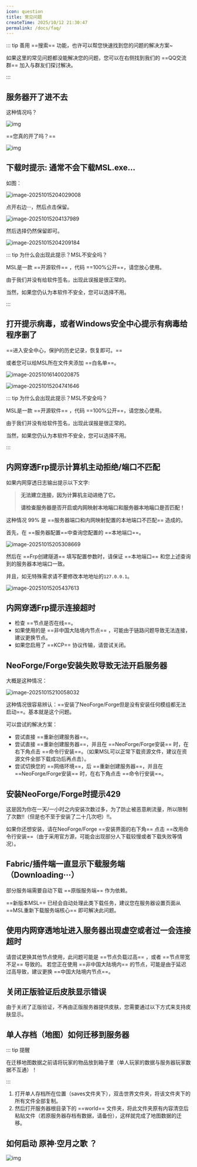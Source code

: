 ```yaml
---
icon: question
title: 常见问题
createTime: 2025/10/12 21:30:47
permalink: /docs/faq/
---
```


::: tip
善用 ==搜索== 功能，也许可以帮您快速找到您的问题的解决方案~

如果这里的常见问题都没能解决您的问题，您可以在右侧找到我们的 ==QQ交流群== 加入与群友们探讨解决。

:::

## 服务器开了进不去

这种情况吗？

![img](./assets/43785c1134d8363f777583c9ec6a08e4-1760531783552-1.png)

==您真的开了吗？==

![img](./assets/9168738a16e119c575ce20e69fd1da1e-1760531794048-4.png)

## 下载时提示: 通常不会下载MSL.exe...

如图：

![image-20251015204029008](./assets/image-20251015204029008.png)

点开右边···，然后点击保留。

![image-20251015204137989](./assets/image-20251015204137989.png)

然后选择仍然保留即可。

![image-20251015204209184](./assets/image-20251015204209184.png)

::: tip 为什么会出现此提示？MSL不安全吗？

MSL是一款 ==开源软件== ，代码 ==100%公开==，请您放心使用。

由于我们并没有给软件签名，出现此误报是很正常的。

当然，如果您仍认为本软件不安全，您可以选择不用。

:::

## 打开提示病毒，或者Windows安全中心提示有病毒给程序删了

==进入安全中心，保护的历史记录，恢复即可。==

或者您可以给MSL所在文件夹添加 ==白名单==。

![image-20251016140020875](./assets/image-20251016140020875.png)

![image-20251015204741646](./assets/image-20251015204741646.png)

::: tip 为什么会出现此提示？MSL不安全吗？

MSL是一款 ==开源软件== ，代码 ==100%公开==，请您放心使用。

由于我们并没有给软件签名，出现此误报是很正常的。

当然，如果您仍认为本软件不安全，您可以选择不用。

:::

## 内网穿透Frp提示计算机主动拒绝/端口不匹配
如果内网穿透日志输出提示以下文字:

> **无法建立连接，因为计算机主动进绝了它。**
>
> **请检查服务器是否开启或内网映射本地端口和服务器本地端口是否匹配！**

这种情况 99% 是 ==服务器端口和内网映射配置的本地端口不匹配== 造成的。

首先，在 ==服务器配置==中查询您配置的 ==本地端口==。

![image-20251015205308669](./assets/image-20251015205308669.png)

然后在 ==Frp创建隧道== 填写配置参数时，请保证 ==本地端口== 和您上述查询到的服务器本地端口一致。

并且，如无特殊需求请不要修改本地地址的`127.0.0.1`。

![image-20251015205437613](./assets/image-20251015205437613.png)

## 内网穿透Frp提示连接超时

- 检查 ==节点是否在线==。
- 如果使用的是 ==非中国大陆境内节点== ，可能由于链路问题导致无法连接，建议更换节点。
- 如果您启用了 ==KCP== 协议传输，请尝试关闭。

## NeoForge/Forge安装失败导致无法开启服务器

大概是这种情况：

![image-20251015210058032](./assets/image-20251015210058032.png)

这种情况很容易辨认：==安装了NeoForge/Forge但是没有安装任何模组都无法启动==。基本就是这个问题。

可以尝试的解决方案：

<Card>

- 尝试直接 ==重新创建服务器==。
- 尝试直接 ==重新创建服务器==，并且在 ==NeoForge/Forge安装== 时，在右下角点击 ==命令行安装==。（如果MSL可以正常下载资源文件，建议在资源文件全部下载成功后再点击）。
- 尝试切换您的 ==网络环境==，后 ==重新创建服务器==，并且在 ==NeoForge/Forge安装== 时，在右下角点击 ==命令行安装==。

</Card>

## 安装NeoForge/Forge时提示429

这是因为你在一天/一小时之内安装次数过多，为了防止被恶意刷流量，所以限制了次数!!（但是也不至于安装了二十几次吧）!!。

如果你还想安装，请在NeoForge/Forge ==安装界面的右下角== 点击 ==改用命令行安装==（由于采用官方源，可能会出现部分人下载较慢或者下载失败等情况）。

## Fabric/插件端一直显示下载服务端（Downloading···）

部分服务端需要自动下载 ==原版服务端== 作为依赖。

==新版本MSL== 已经会自动处理此类下载任务，建议您在服务器设置页面从 ==MSL重新下载服务端核心== 即可解决此问题。

## 使用内网穿透地址进入服务器出现虚空或者过一会连接超时

请尝试更换其他节点使用，此问题可能是 ==节点负载过高== ，或者 ==节点带宽不足== 导致的。
若您正在使用 ==非中国大陆境内== 的节点，可能是由于延迟过高导致，建议更换 ==中国大陆境内节点==。

## 关闭正版验证后皮肤显示错误

由于关闭了正版验证，不再由正版服务器提供皮肤，您需要通过以下方式来支持皮肤显示。

<LinkCard title="外置登录配置教程" href="/docs/advanced/yggdrasil/" icon="cloud" description="使用外置登录（皮肤站）的方式恢复皮肤的显示。" />

<LinkCard title="万用皮肤补丁" href="https://www.mcmod.cn/class/883.html" icon="shirt" description="使用万用皮肤补丁模组恢复皮肤显示。<br>此模组仅允许客户端安装，且仅对装了本模组的玩家互相可见。" />

## 单人存档（地图）如何迁移到服务器

::: tip 提醒

在迁移地图数据之前请将玩家的物品放到箱子里（单人玩家的数据与服务器玩家数据不互通）！

:::

1. 打开单人存档所在位置（saves文件夹下），双击世界文件夹，将该文件夹下的所有文件全部复制。
2. 然后打开服务器根目录下的 ==world== 文件夹，将此文件夹原有内容清空后粘贴文件（若原服务器存档有数据，请备份），这样就完成了地图数据的迁移。

## 如何启动 原神·空月之歌 ？

<Card>

![img](./assets/4a4ca879edac9bf65768a796305abdbd.png)

<LinkCard title="国服 | 天空岛" href="https://ys.mihoyo.com/" icon="cloud" />

<LinkCard title="国际服" href="https://genshin.hoyoverse.com/zh-tw/" icon="earth-asia" />

<LinkCard title="国服 | 明霄升海平 ?" href="https://webstatic.mihoyo.com/ys/event/e20210203-fab" icon="folder-minus" />

</Card>
